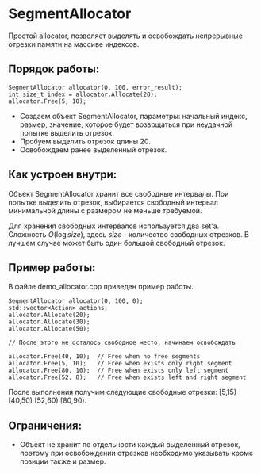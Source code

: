 # SegmentAllocator 
Простой allocator, позволяет выделять и освобождать непрерывные отрезки памяти на массиве индексов.

## Порядок работы:

	SegmentAllocator allocator(0, 100, error_result);
	int size_t index = allocator.Allocate(20);
	allocator.Free(5, 10);

- Создаем объект SegmentAllocator, параметры: начальный индекс, размер, значение, которое будет возврщаться при неудачной попытке выделить отрезок.
- Пробуем выделить отрезок длины 20.
- Освобождаем ранее выделенный отрезок.

## Как устроен внутри:

Объект SegmentAllocator хранит все свободные интервалы. При попытке выделить отрезок, выбирается свободный интервал минимальной длины с размером
не меньше требуемой.

Для хранения свободных интервалов используется два set'а. Сложность $O(\log{size})$, здесь $size$ - количество
свободных отрезков. В лучшем случае может быть один большой свободный отрезок.

## Пример работы:

В файле demo_allocator.cpp приведен пример работы.

	SegmentAllocator allocator(0, 100, 0);
	std::vector<Action> actions;
	allocator.Allocate(20);
	allocator.Allocate(30);
	allocator.Allocate(50);

	// После этого не осталось свободное место, начинаем освобождать
	
	allocator.Free(40, 10);	 // Free when no free segments
	allocator.Free(5, 10);	 // Free when exists only right segment
	allocator.Free(80, 10);	 // Free when exists only left segment
	allocator.Free(52, 8);	 // Free when exists left and right segment

После выполнения получим следующие свободные отрезки: [5,15) [40,50) [52,60) [80,90).

## Ограничения:

- Объект не хранит по отдельности каждый выделенный отрезок, поэтому при освобождении отрезков необходимо указывать кроме позиции также и размер.